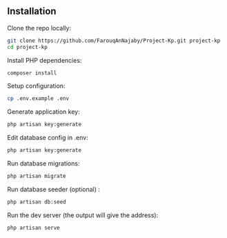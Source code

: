 ## Installation

Clone the repo locally:

```sh
git clone https://github.com/FarouqAnNajaby/Project-Kp.git project-kp
cd project-kp
```

Install PHP dependencies:

```sh
composer install
```

Setup configuration:

```sh
cp .env.example .env
```

Generate application key:

```sh
php artisan key:generate
```

Edit database config in .env:

```sh
php artisan key:generate
```

Run database migrations:

```sh
php artisan migrate
```

Run database seeder (optional) :

```sh
php artisan db:seed
```

Run the dev server (the output will give the address):

```sh
php artisan serve
```
